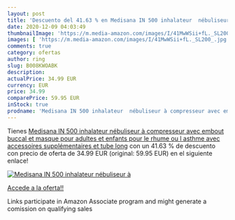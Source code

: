 ```yaml
---
layout: post
title: 'Descuento del 41.63 % en Medisana IN 500 inhalateur  nébuliseur à'
date: 2020-12-09 04:03:49
thumbnailImage: 'https://m.media-amazon.com/images/I/41MwWSii+fL._SL200_.jpg'
images: [ 'https://m.media-amazon.com/images/I/41MwWSii+fL._SL200_.jpg' ]
comments: true
category: ofertas
author: ring
slug: B008KWOABK
description:
actualPrice: 34.99 EUR
currency: EUR
price: 34.99
comparePrice: 59.95 EUR
inStock: true
prodname: 'Medisana IN 500 inhalateur  nébuliseur à compresseur avec embout buccal et masque pour adultes et enfants  pour le rhume ou l asthme avec accessoires supplémentaires et tube long'
---
```


Tienes [Medisana IN 500 inhalateur  nébuliseur à compresseur avec embout buccal et masque pour adultes et enfants  pour le rhume ou l asthme avec accessoires supplémentaires et tube long](https://www.amazon.fr/dp/B008KWOABK/?tag=tolees0d-21) con un 41.63 % de descuento con precio de oferta de 34.99 EUR (original: 59.95 EUR) en el siguiente enlace!

[![Medisana IN 500 inhalateur  nébuliseur à](https://m.media-amazon.com/images/I/41MwWSii+fL._SL200_.jpg)](https://www.amazon.fr/dp/B008KWOABK/?tag=tolees0d-21)

[Accede a la oferta!!](https://www.amazon.fr/dp/B008KWOABK/?tag=tolees0d-21)

Links participate in Amazon Associate program and might generate a comission on qualifying sales


